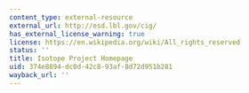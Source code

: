 ```yaml
---
content_type: external-resource
external_url: http://esd.lbl.gov/cig/
has_external_license_warning: true
license: https://en.wikipedia.org/wiki/All_rights_reserved
status: ''
title: Isotope Project Homepage
uid: 374e8894-dc0d-42c8-93af-8d72d951b281
wayback_url: ''
---
```


